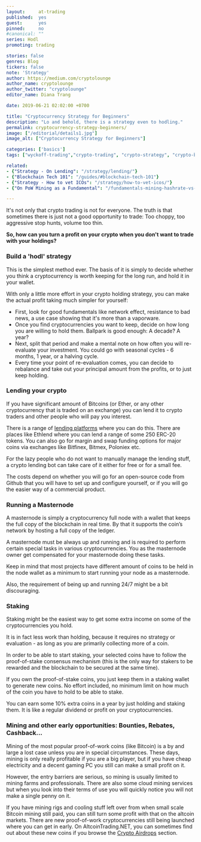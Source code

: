 ```yaml
---
layout:     at-trading
published:  yes
guest:      yes
pinned:     no
#canonical: ""
series: Hodl
promoting: trading

stories: false
genres: Blog
tickers: false
note: 'Strategy'
author: https://medium.com/cryptolounge
author_name: cryptolounge
author_twitter: "cryptolounge"
editor_name: Diana Trang

date: 2019-06-21 02:02:00 +0700

title: "Cryptocurrency Strategy for Beginners"
description: "Lo and behold, there is a strategy even to hodling."
permalink: cryptocurrency-strategy-beginners/
image: ["/editorial/details1.jpg"]
image_alt: ["Cryptocurrency Strategy for Beginners"]

categories: ['basics']
tags: ["wyckoff-trading","crypto-trading", "crypto-strategy", "crypto-beginners", 'hodling', 'crypto-lending', 'masternodes', 'staking', 'business-of-crypto']

related:
- {"Strategy - On Lending": "/strategy/lending/"}
- {"Blockchain Tech 101": "/guides/#blockchain-tech-101"}
- {"Strategy - How to vet ICOs": "/strategy/how-to-vet-icos/"}
- {"On PoW Mining as a Fundamental": "/fundamentals-mining-hashrate-vs-price/"}

---
```


It's not only that crypto trading is not for everyone. The truth is that sometimes there is just not a good opportunity to trade: Too choppy, too aggressive stop hunts, volume too thin.

**So, how can you turn a profit on your crypto when you don't want to trade with your holdings?**

### Build a 'hodl' strategy

This is the simplest method ever. The basis of it is simply to decide whether you think a cryptocurrency is worth keeping for the long run, and hold it in your wallet.

With only a little more effort in your crypto holding strategy, you can make the actual profit taking much simpler for yourself:

* First, look for good fundamentals like network effect, resistance to bad news, a use case showing that it's more than a vaporware.
* Once you find cryptocurrencies you want to keep, decide on how long you are willing to hold them. Ballpark is good enough: A decade? A year?
* Next, split that period and make a mental note on how often you will re-evaluate your investment. You could go with seasonal cycles - 6 months, 1 year, or a halving cycle.
* Every time your point of re-evaluation comes, you can decide to rebalance and take out your principal amount from the profits, or to just keep holding.

### Lending your crypto

If you have significant amount of Bitcoins (or Ether, or any other cryptocurrency that is traded on an exchange) you can lend it to crypto traders and other people who will pay you interest.

There is a range of [lending platforms](https://www.cryptocoinzone.com/bitcoin-lending/) where you can do this. There are places like Ethlend where you can lend a range of some 250 ERC-20 tokens. You can also go for margin and swap funding options for major coins via exchanges like Bitfinex, Bitmex, Poloniex etc.

For the lazy people who do not want to manually manage the lending stuff, a crypto lending bot can take care of it either for free or for a small fee.

The costs depend on whether you will go for an open-source code from Github that you will have to set up and configure yourself, or if you will go the easier way of a commercial product.

### Running a Masternode

A masternode is simply a cryptocurrency full node with a wallet that keeps the full copy of the blockchain in real time. By that it supports the coin’s network by hosting a full copy of the ledger.

A masternode must be always up and running and is required to perform certain special tasks in various cryptocurrencies. You as the masternode owner get compensated for your masternode doing these tasks.

Keep in mind that most projects have different amount of coins to be held in the node wallet as a minimum to start running your node as a masternode.

Also, the requirement of being up and running 24/7 might be a bit discouraging.

### Staking

Staking might be the easiest way to get some extra income on some of the cryptocurrencies you hold.

It is in fact less work than holding, because it requires no strategy or evaluation - as long as you are primarily collecting more of a coin.

In order to be able to start staking, your selected coins have to follow the proof-of-stake consensus mechanism (this is the only way for stakers to be rewarded and the blockchain to be secured at the same time).

If you own the proof-of-stake coins, you just keep them in a staking wallet to generate new coins. No effort included, no minimum limit on how much of the coin you have to hold to be able to stake.

You can earn some 10% extra coins in a year by just holding and staking them. It is like a regular dividend or profit on your cryptocurrencies.

### Mining and other early opportunities: Bounties, Rebates, Cashback...

Mining of the most popular proof-of-work coins (like Bitcoin) is a by and large a lost case unless you are in special circumstances. These days, mining is only really profitable if you are a big player, but if you have cheap electricity and a decent gaming PC you still can make a small profit on it.

However, the entry barriers are serious, so mining is usually limited to mining farms and professionals. There are also some cloud mining services but when you look into their terms of use you will quickly notice you will not make a single penny on it.

If you have mining rigs and cooling stuff left over from when small scale Bitcoin mining still paid, you can still turn some profit with that on the altcoin markets. There are new proof-of-work cryptocurrencies still being launched where you can get in early. On AltcoinTrading.NET, you can sometimes find out about these new coins if you browse the [Crypto Airdrops](/airdrops/) section.
